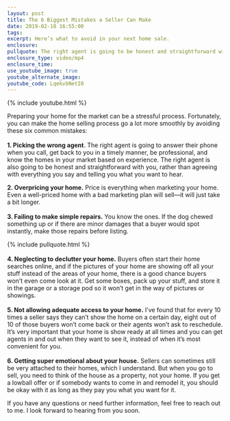 ```yaml
---
layout: post
title: The 6 Biggest Mistakes a Seller Can Make
date: 2019-02-18 16:55:00
tags:
excerpt: Here’s what to avoid in your next home sale.
enclosure:
pullquote: The right agent is going to be honest and straightforward with you.
enclosure_type: video/mp4
enclosure_time:
use_youtube_image: true
youtube_alternate_image:
youtube_code: LqekvbNetI0
---
```


{% include youtube.html %}

Preparing your home for the market can be a stressful process. Fortunately, you can make the home selling process go a lot more smoothly by avoiding these six common mistakes:<br> <br>**1. Picking the wrong agent**. The right agent is going to answer their phone when you call, get back to you in a timely manner, be professional, and know the homes in your market based on experience. The right agent is also going to be honest and straightforward with you, rather than agreeing with everything you say and telling you what you want to hear. 

**2. Overpricing your home.** Price is everything when marketing your home. Even a well-priced home with a bad marketing plan will sell—it will just take a bit longer. <br> <br>**3. Failing to make simple repairs.** You know the ones. If the dog chewed something up or if there are minor damages that a buyer would spot instantly, make those repairs before listing. 

{% include pullquote.html %}<br> <br>**4. Neglecting to declutter your home.** Buyers often start their home searches online, and if the pictures of your home are showing off all your stuff instead of the areas of your home, there is a good chance buyers won’t even come look at it. Get some boxes, pack up your stuff, and store it in the garage or a storage pod so it won’t get in the way of pictures or showings. <br> <br>**5. Not allowing adequate access to your home.** I’ve found that for every 10 times a seller says they can’t show the home on a certain day, eight out of 10 of those buyers won’t come back or their agents won’t ask to reschedule. It’s very important that your home is show ready at all times and you can get agents in and out when they want to see it, instead of when it’s most convenient for you. <br> <br>**6. Getting super emotional about your house.** Sellers can sometimes still be very attached to their homes, which I understand. But when you go to sell, you need to think of the house as a property, not your home. If you get a lowball offer or if somebody wants to come in and remodel it, you should be okay with it as long as they pay you what you want for it. 

If you have any questions or need further information, feel free to reach out to me. I look forward to hearing from you soon.
